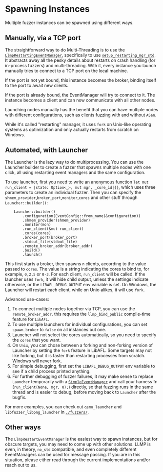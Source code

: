 # Spawning Instances

Multiple fuzzer instances can be spawned using different ways.

## Manually, via a TCP port

The straightforward way to do Multi-Threading is to use the [`LlmpRestartingEventManager`](https://docs.rs/libafl/latest/libafl/events/llmp/restarting/struct.LlmpRestartingEventManager.html), specifically to use [`setup_restarting_mgr_std`](https://docs.rs/libafl/latest/libafl/events/llmp/restarting/fn.setup_restarting_mgr_std.html).
It abstracts away all the pesky details about restarts on crash handling (for in-process fuzzers) and multi-threading.
With it, every instance you launch manually tries to connect to a TCP port on the local machine.

If the port is not yet bound, this instance becomes the broker, binding itself to the port to await new clients.

If the port is already bound, the EventManager will try to connect to it.
The instance becomes a client and can now communicate with all other nodes.

Launching nodes manually has the benefit that you can have multiple nodes with different configurations, such as clients fuzzing with and without `ASan`.

While it's called "restarting" manager, it uses `fork` on Unix-like operating systems as optimization and only actually restarts from scratch on Windows.


## Automated, with Launcher

The Launcher is the lazy way to do multiprocessing.
You can use the Launcher builder to create a fuzzer that spawns multiple nodes with one click, all using restarting event managers and the same configuration.

To use launcher, first you need to write an anonymous function `let mut run_client = |state: Option<_>, mut mgr, _core_id|{}`, which uses three parameters to create an individual fuzzer. Then you can specify the `shmem_provider`,`broker_port`,`monitor`,`cores` and other stuff through `Launcher::builder()`:

```rust,ignore
    Launcher::builder()
        .configuration(EventConfig::from_name(&configuration))
        .shmem_provider(shmem_provider)
        .monitor(mon)
        .run_client(&mut run_client)
        .cores(cores)
        .broker_port(broker_port)
        .stdout_file(stdout_file)
        .remote_broker_addr(broker_addr)
        .build()
        .launch()
```

This first starts a broker, then spawns `n` clients, according to the value passed to `cores`.
The value is a string indicating the cores to bind to, for example, `0,2,5` or `0-3`.
For each client, `run_client` will be called.
If the launcher uses `fork`, it will hide child output, unless the settings indicate otherwise, or the `LIBAFL_DEBUG_OUTPUT` env variable is set.
On Windows, the Launcher will restart each client, while on Unix-alikes, it will use `fork`.

Advanced use-cases:

1. To connect multiple nodes together via TCP, you can use the `remote_broker_addr`. this requires the `llmp_bind_public` compile-time feature for `LibAFL`.
2. To use multiple launchers for individual configurations, you can set `spawn_broker` to `false` on all instances but one.
3. Launcher will not select the cores automatically, so you need to specify the `cores` that you want.
4. On `Unix`, you can chose between a forking and non-forking version of Launcher by setting the `fork` feature in LibAFL. Some targets may not like forking, but it is faster than restarting processes from scratch. Windows will never fork.
5. For simple debugging, first set the `LIBAFL_DEBUG_OUTPUT` env variable to see if a child process printed anything.
6. For further debugging of fuzzer failures, it may make sense to replace `Launcher` temporarily with a [`SimpleEventManager`](https://docs.rs/libafl/latest/libafl/events/simple/struct.SimpleEventManager.html#method.new) and call your harness fn (`run_client(None, mgr, 0);`) directly, so that fuzzing runs in the same thread and is easier to debug, before moving back to `Launcher` after the bugfix.

For more examples, you can check out `qemu_launcher` and `libfuzzer_libpng_launcher` in [`./fuzzers/`](https://github.com/AFLplusplus/LibAFL/tree/main/fuzzers).

## Other ways

The `LlmpRestartEventManager` is the easiest way to spawn instances, but for obscure targets, you may need to come up with other solutions.
LLMP is even, in theory, `no_std` compatible, and even completely different EventManagers can be used for message passing.
If you are in this situation, please either read through the current implementations and/or reach out to us.
